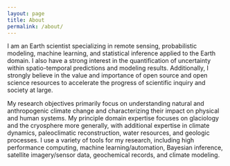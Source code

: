 ```yaml
---
layout: page
title: About
permalink: /about/
---
```


I am an Earth scientist specializing in remote sensing, probabilistic modeling, machine learning, and statistical inference applied to the Earth domain.
I also have a strong interest in the quantification of uncertainty within spatio-temporal predictions and modeling results.
Additionally, I strongly believe in the value and importance of open source and open science resources to accelerate the progress of scientific inquiry and society at large.

My research objectives primarily focus on understanding natural and anthropogenic climate change and characterizing their impact on physical and human systems.
My principle domain expertise focuses on glaciology and the cryosphere more generally, with additional expertise in climate dynamics, paleoclimatic reconstruction, water resources, and geologic processes.
I use a variety of tools for my research, including high performance computing, machine learning/automation, Bayesian inference, satellite imagery/sensor data, geochemical records, and climate modeling.

<!-- I attended Brigham Young University and the University of Utah for my M.S. and Ph.D. degrees. -->
